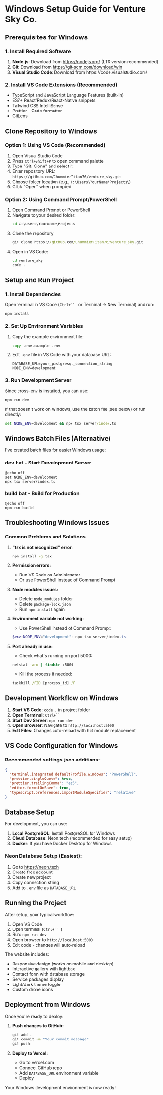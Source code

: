 # Windows Setup Guide for Venture Sky Co.

## Prerequisites for Windows

### 1. Install Required Software
1. **Node.js**: Download from https://nodejs.org/ (LTS version recommended)
2. **Git**: Download from https://git-scm.com/download/win
3. **Visual Studio Code**: Download from https://code.visualstudio.com/

### 2. Install VS Code Extensions (Recommended)
- TypeScript and JavaScript Language Features (built-in)
- ES7+ React/Redux/React-Native snippets
- Tailwind CSS IntelliSense
- Prettier - Code formatter
- GitLens

## Clone Repository to Windows

### Option 1: Using VS Code (Recommended)
1. Open Visual Studio Code
2. Press `Ctrl+Shift+P` to open command palette
3. Type "Git: Clone" and select it
4. Enter repository URL: `https://github.com/ChummierTitan76/venture_sky.git`
5. Choose folder location (e.g., `C:\Users\YourName\Projects\`)
6. Click "Open" when prompted

### Option 2: Using Command Prompt/PowerShell
1. Open Command Prompt or PowerShell
2. Navigate to your desired folder:
   ```cmd
   cd C:\Users\YourName\Projects
   ```
3. Clone the repository:
   ```cmd
   git clone https://github.com/ChummierTitan76/venture_sky.git
   ```
4. Open in VS Code:
   ```cmd
   cd venture_sky
   code .
   ```

## Setup and Run Project

### 1. Install Dependencies
Open terminal in VS Code (`Ctrl+`` ` or Terminal → New Terminal) and run:
```cmd
npm install
```

### 2. Set Up Environment Variables
1. Copy the example environment file:
   ```cmd
   copy .env.example .env
   ```
2. Edit `.env` file in VS Code with your database URL:
   ```
   DATABASE_URL=your_postgresql_connection_string
   NODE_ENV=development
   ```

### 3. Run Development Server
Since cross-env is installed, you can use:
```cmd
npm run dev
```

If that doesn't work on Windows, use the batch file (see below) or run directly:
```cmd
set NODE_ENV=development && npx tsx server/index.ts
```

## Windows Batch Files (Alternative)

I've created batch files for easier Windows usage:

### dev.bat - Start Development Server
```batch
@echo off
set NODE_ENV=development
npx tsx server/index.ts
```

### build.bat - Build for Production
```batch
@echo off
npm run build
```

## Troubleshooting Windows Issues

### Common Problems and Solutions

1. **"tsx is not recognized" error:**
   ```cmd
   npm install -g tsx
   ```

2. **Permission errors:**
   - Run VS Code as Administrator
   - Or use PowerShell instead of Command Prompt

3. **Node modules issues:**
   - Delete `node_modules` folder
   - Delete `package-lock.json`
   - Run `npm install` again

4. **Environment variable not working:**
   - Use PowerShell instead of Command Prompt:
   ```powershell
   $env:NODE_ENV="development"; npx tsx server/index.ts
   ```

5. **Port already in use:**
   - Check what's running on port 5000:
   ```cmd
   netstat -ano | findstr :5000
   ```
   - Kill the process if needed:
   ```cmd
   taskkill /PID [process_id] /F
   ```

## Development Workflow on Windows

1. **Start VS Code**: `code .` in project folder
2. **Open Terminal**: `Ctrl+`` ` 
3. **Start Dev Server**: `npm run dev`
4. **Open Browser**: Navigate to `http://localhost:5000`
5. **Edit Files**: Changes auto-reload with hot module replacement

## VS Code Configuration for Windows

### Recommended settings.json additions:
```json
{
  "terminal.integrated.defaultProfile.windows": "PowerShell",
  "prettier.singleQuote": true,
  "prettier.trailingComma": "es5",
  "editor.formatOnSave": true,
  "typescript.preferences.importModuleSpecifier": "relative"
}
```

## Database Setup

For development, you can use:
1. **Local PostgreSQL**: Install PostgreSQL for Windows
2. **Cloud Database**: Neon.tech (recommended for easy setup)
3. **Docker**: If you have Docker Desktop for Windows

### Neon Database Setup (Easiest):
1. Go to https://neon.tech
2. Create free account
3. Create new project
4. Copy connection string
5. Add to `.env` file as `DATABASE_URL`

## Running the Project

After setup, your typical workflow:

1. Open VS Code
2. Open terminal (`Ctrl+`` `)
3. Run: `npm run dev`
4. Open browser to `http://localhost:5000`
5. Edit code - changes will auto-reload

The website includes:
- Responsive design (works on mobile and desktop)
- Interactive gallery with lightbox
- Contact form with database storage
- Service packages display
- Light/dark theme toggle
- Custom drone icons

## Deployment from Windows

Once you're ready to deploy:

1. **Push changes to GitHub:**
   ```cmd
   git add .
   git commit -m "Your commit message"
   git push
   ```

2. **Deploy to Vercel:**
   - Go to vercel.com
   - Connect GitHub repo
   - Add `DATABASE_URL` environment variable
   - Deploy

Your Windows development environment is now ready!
